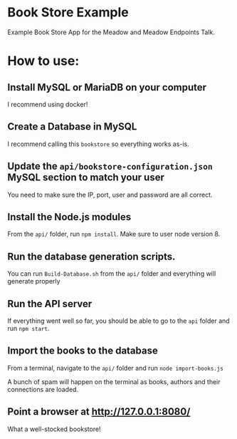 # Book Store Example

Example Book Store App for the Meadow and Meadow Endpoints Talk.

# How to use:

## Install MySQL or MariaDB on your computer

I recommend using docker!

## Create a Database in MySQL

I recommend calling this `bookstore` so everything works as-is.

## Update the `api/bookstore-configuration.json` MySQL section to match your user

You need to make sure the IP, port, user and password are all correct.

## Install the Node.js modules

From the `api/` folder, run `npm install`.  Make sure to user node version 8.

## Run the database generation scripts.

You can run `Build-Database.sh` from the `api/` folder and everything will generate properly

## Run the API server

If everything went well so far, you should be able to go to the `api` folder and run `npm start`.

## Import the books to the database

From a terminal, navigate to the `api/` folder and run `node import-books.js`

A bunch of spam will happen on the terminal as books, authors and their connections are loaded.

## Point a browser at http://127.0.0.1:8080/

What a well-stocked bookstore!
